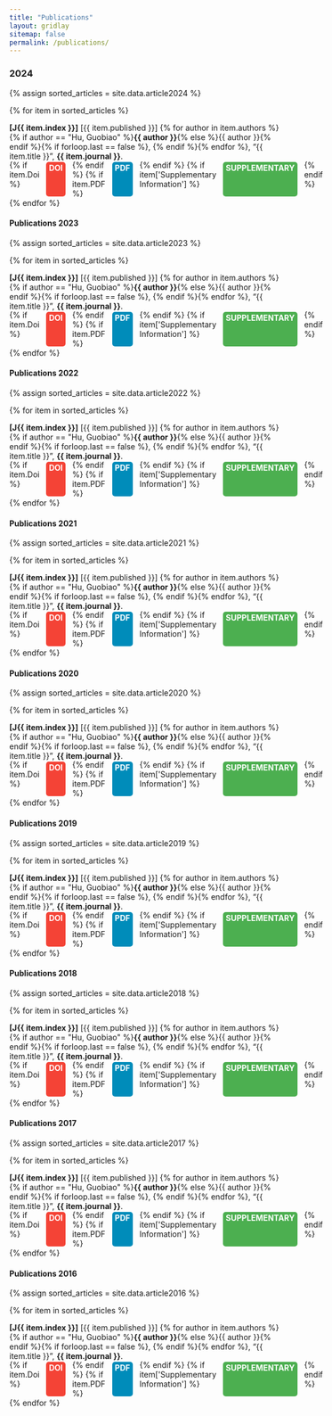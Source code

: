 ```yaml
---
title: "Publications"
layout: gridlay
sitemap: false
permalink: /publications/
---
```


<style>
.jumbotron {
    padding: 3%;
    padding-bottom: 10px;
    padding-top: 10px;
    margin-top: 10px;
    margin-bottom: 30px;
}

.btn-container {
    margin-top: -15px;
    display: flex; /* 使用flex布局 */
    gap: 10px; /* 设置按钮之间的间距 */
}

.btn {
    display: inline-block;
    padding: 2px 5px;
    margin: 3px 2;
    font-size: 14px;
    font-weight: bold;
    color: white;
    border-radius: 5px;
    text-align: center;
    text-decoration: none;
}

.btn-doi {
    background-color: #f44336; /* 红色 */
    }

.btn-pdf {
    background-color: #008CBA; /* 蓝色 */
}

.btn-supplementary {
    background-color: #4CAF50; /* 绿色 */
}
</style>

### 2024

{% assign sorted_articles = site.data.article2024 %}

{% for item in sorted_articles %}
<a name="J{{ item.index }}"></a>
<p><strong>[J{{ item.index }}]</strong> [{{ item.published }}] {% for author in item.authors %}{% if author == "Hu, Guobiao" %}<strong>{{ author }}</strong>{% else %}{{ author }}{% endif %}{% if forloop.last == false %}, {% endif %}{% endfor %}, “{{ item.title }}”, <strong>{{ item.journal }}</strong>. </p>
<div class="btn-container">
{% if item.Doi %}
<a href="{{ item.Doi }}" class="btn btn-doi">DOI</a>
{% endif %}
{% if item.PDF %}
<a href="{{ item.PDF | prepend: site.baseurl }}" class="btn btn-pdf">PDF</a>
{% endif %}
{% if item['Supplementary Information'] %}
<a href="{{ item['Supplementary Information'] }}" class="btn btn-supplementary">SUPPLEMENTARY</a>
{% endif %}
</div>
{% endfor %}

#### Publications 2023

{% assign sorted_articles = site.data.article2023 %}

{% for item in sorted_articles %}
<a name="J{{ item.index }}"></a>
<p><strong>[J{{ item.index }}]</strong> [{{ item.published }}] {% for author in item.authors %}{% if author == "Hu, Guobiao" %}<strong>{{ author }}</strong>{% else %}{{ author }}{% endif %}{% if forloop.last == false %}, {% endif %}{% endfor %}, “{{ item.title }}”, <strong>{{ item.journal }}</strong>. </p>
<div class="btn-container">
{% if item.Doi %}
<a href="{{ item.Doi }}" class="btn btn-doi">DOI</a>
{% endif %}
{% if item.PDF %}
<a href="{{ item.PDF | prepend: site.baseurl }}" class="btn btn-pdf">PDF</a>
{% endif %}
{% if item['Supplementary Information'] %}
<a href="{{ item['Supplementary Information'] }}" class="btn btn-supplementary">SUPPLEMENTARY</a>
{% endif %}
</div>
{% endfor %}

#### Publications 2022

{% assign sorted_articles = site.data.article2022 %}

{% for item in sorted_articles %}
<a name="J{{ item.index }}"></a>
<p><strong>[J{{ item.index }}]</strong> [{{ item.published }}] {% for author in item.authors %}{% if author == "Hu, Guobiao" %}<strong>{{ author }}</strong>{% else %}{{ author }}{% endif %}{% if forloop.last == false %}, {% endif %}{% endfor %}, “{{ item.title }}”, <strong>{{ item.journal }}</strong>. </p>
<div class="btn-container">
{% if item.Doi %}
<a href="{{ item.Doi }}" class="btn btn-doi">DOI</a>
{% endif %}
{% if item.PDF %}
<a href="{{ item.PDF | prepend: site.baseurl }}" class="btn btn-pdf">PDF</a>
{% endif %}
{% if item['Supplementary Information'] %}
<a href="{{ item['Supplementary Information'] }}" class="btn btn-supplementary">SUPPLEMENTARY</a>
{% endif %}
</div>
{% endfor %}

#### Publications 2021

{% assign sorted_articles = site.data.article2021 %}

{% for item in sorted_articles %}
<a name="J{{ item.index }}"></a>
<p><strong>[J{{ item.index }}]</strong> [{{ item.published }}] {% for author in item.authors %}{% if author == "Hu, Guobiao" %}<strong>{{ author }}</strong>{% else %}{{ author }}{% endif %}{% if forloop.last == false %}, {% endif %}{% endfor %}, “{{ item.title }}”, <strong>{{ item.journal }}</strong>. </p>
<div class="btn-container">
{% if item.Doi %}
<a href="{{ item.Doi }}" class="btn btn-doi">DOI</a>
{% endif %}
{% if item.PDF %}
<a href="{{ item.PDF | prepend: site.baseurl }}" class="btn btn-pdf">PDF</a>
{% endif %}
{% if item['Supplementary Information'] %}
<a href="{{ item['Supplementary Information'] }}" class="btn btn-supplementary">SUPPLEMENTARY</a>
{% endif %}
</div>
{% endfor %}

#### Publications 2020

{% assign sorted_articles = site.data.article2020 %}

{% for item in sorted_articles %}
<a name="J{{ item.index }}"></a>
<p><strong>[J{{ item.index }}]</strong> [{{ item.published }}] {% for author in item.authors %}{% if author == "Hu, Guobiao" %}<strong>{{ author }}</strong>{% else %}{{ author }}{% endif %}{% if forloop.last == false %}, {% endif %}{% endfor %}, “{{ item.title }}”, <strong>{{ item.journal }}</strong>. </p>
<div class="btn-container">
{% if item.Doi %}
<a href="{{ item.Doi }}" class="btn btn-doi">DOI</a>
{% endif %}
{% if item.PDF %}
<a href="{{ item.PDF | prepend: site.baseurl }}" class="btn btn-pdf">PDF</a>
{% endif %}
{% if item['Supplementary Information'] %}
<a href="{{ item['Supplementary Information'] }}" class="btn btn-supplementary">SUPPLEMENTARY</a>
{% endif %}
</div>
{% endfor %}

#### Publications 2019

{% assign sorted_articles = site.data.article2019 %}

{% for item in sorted_articles %}
<a name="J{{ item.index }}"></a>
<p><strong>[J{{ item.index }}]</strong> [{{ item.published }}] {% for author in item.authors %}{% if author == "Hu, Guobiao" %}<strong>{{ author }}</strong>{% else %}{{ author }}{% endif %}{% if forloop.last == false %}, {% endif %}{% endfor %}, “{{ item.title }}”, <strong>{{ item.journal }}</strong>. </p>
<div class="btn-container">
{% if item.Doi %}
<a href="{{ item.Doi }}" class="btn btn-doi">DOI</a>
{% endif %}
{% if item.PDF %}
<a href="{{ item.PDF | prepend: site.baseurl }}" class="btn btn-pdf">PDF</a>
{% endif %}
{% if item['Supplementary Information'] %}
<a href="{{ item['Supplementary Information'] }}" class="btn btn-supplementary">SUPPLEMENTARY</a>
{% endif %}
</div>
{% endfor %}

#### Publications 2018

{% assign sorted_articles = site.data.article2018 %}

{% for item in sorted_articles %}
<a name="J{{ item.index }}"></a>
<p><strong>[J{{ item.index }}]</strong> [{{ item.published }}] {% for author in item.authors %}{% if author == "Hu, Guobiao" %}<strong>{{ author }}</strong>{% else %}{{ author }}{% endif %}{% if forloop.last == false %}, {% endif %}{% endfor %}, “{{ item.title }}”, <strong>{{ item.journal }}</strong>. </p>
<div class="btn-container">
{% if item.Doi %}
<a href="{{ item.Doi }}" class="btn btn-doi">DOI</a>
{% endif %}
{% if item.PDF %}
<a href="{{ item.PDF | prepend: site.baseurl }}" class="btn btn-pdf">PDF</a>
{% endif %}
{% if item['Supplementary Information'] %}
<a href="{{ item['Supplementary Information'] }}" class="btn btn-supplementary">SUPPLEMENTARY</a>
{% endif %}
</div>
{% endfor %}

#### Publications 2017

{% assign sorted_articles = site.data.article2017 %}

{% for item in sorted_articles %}
<a name="J{{ item.index }}"></a>
<p><strong>[J{{ item.index }}]</strong> [{{ item.published }}] {% for author in item.authors %}{% if author == "Hu, Guobiao" %}<strong>{{ author }}</strong>{% else %}{{ author }}{% endif %}{% if forloop.last == false %}, {% endif %}{% endfor %}, “{{ item.title }}”, <strong>{{ item.journal }}</strong>. </p>
<div class="btn-container">
{% if item.Doi %}
<a href="{{ item.Doi }}" class="btn btn-doi">DOI</a>
{% endif %}
{% if item.PDF %}
<a href="{{ item.PDF | prepend: site.baseurl }}" class="btn btn-pdf">PDF</a>
{% endif %}
{% if item['Supplementary Information'] %}
<a href="{{ item['Supplementary Information'] }}" class="btn btn-supplementary">SUPPLEMENTARY</a>
{% endif %}
</div>
{% endfor %}

#### Publications 2016

{% assign sorted_articles = site.data.article2016 %}

{% for item in sorted_articles %}
<a name="J{{ item.index }}"></a>
<p><strong>[J{{ item.index }}]</strong> [{{ item.published }}] {% for author in item.authors %}{% if author == "Hu, Guobiao" %}<strong>{{ author }}</strong>{% else %}{{ author }}{% endif %}{% if forloop.last == false %}, {% endif %}{% endfor %}, “{{ item.title }}”, <strong>{{ item.journal }}</strong>. </p>
<div class="btn-container">
{% if item.Doi %}
<a href="{{ item.Doi }}" class="btn btn-doi">DOI</a>
{% endif %}
{% if item.PDF %}
<a href="{{ item.PDF | prepend: site.baseurl }}" class="btn btn-pdf">PDF</a>
{% endif %}
{% if item['Supplementary Information'] %}
<a href="{{ item['Supplementary Information'] }}" class="btn btn-supplementary">SUPPLEMENTARY</a>
{% endif %}
</div>
{% endfor %}